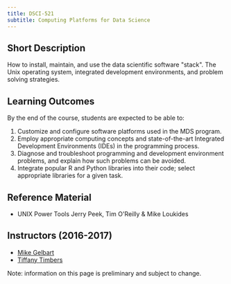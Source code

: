 ```yaml
---
title: DSCI-521
subtitle: Computing Platforms for Data Science
---
```


## Short Description
How to install, maintain, and use the data scientific software "stack". The Unix operating system, integrated development environments, and problem solving strategies.

## Learning Outcomes

By the end of the course, students are expected to be able to:

1. Customize and configure software platforms used in the MDS program.
2. Employ appropriate computing concepts and state-of-the-art Integrated Development Environments (IDEs) in the programming process.
3. Diagnose and troubleshoot programming and development environment problems, and explain how such problems can be avoided.
4. Integrate popular R and Python libraries into their code; select appropriate libraries for a given task.

## Reference Material
* UNIX Power Tools Jerry Peek, Tim O'Reilly & Mike Loukides

## Instructors (2016-2017)
* [Mike Gelbart](http://www.cs.ubc.ca/~mgelbart/) 
* [Tiffany Timbers](http://tiffanytimbers.com/)

Note: information on this page is preliminary and subject to change.
